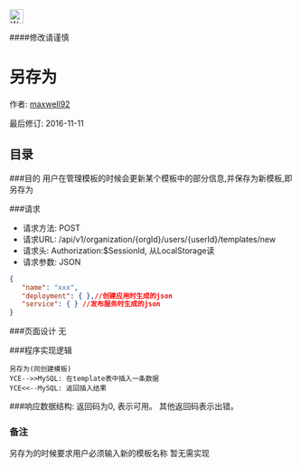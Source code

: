 <img src="http://kubernetes.io/kubernetes/img/warning.png" alt="WARNING" width="25" height="25"> 

####修改请谨慎

另存为
==============

作者: [maxwell92](https://github.com/maxwell92)

最后修订: 2016-11-11

目录
--------------
###目的
用户在管理模板的时候会更新某个模板中的部分信息,并保存为新模板,即另存为

###请求

* 请求方法: POST 
* 请求URL: /api/v1/organization/{orgId}/users/{userId}/templates/new
* 请求头: Authorization:$SessionId, 从LocalStorage读  
* 请求参数: 
JSON
```json
{
   "name": "xxx",
   "deployment": { },//创建应用时生成的json
   "service": { } //发布服务时生成的json
}
```


###页面设计 
无


###程序实现逻辑
```Title: 
另存为(同创建模板) 
YCE-->>MySQL: 在template表中插入一条数据  
YCE<<--MySQL: 返回插入结果 
```

###响应数据结构: 
返回码为0, 表示可用。
其他返回码表示出错。

### 备注
另存为的时候要求用户必须输入新的模板名称
暂无需实现